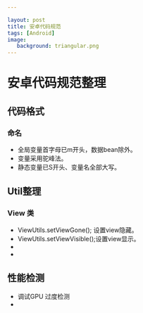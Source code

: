 ```yaml
---

layout: post
title: 安卓代码规范 
tags: [Android]
image: 
   background: triangular.png
---
```



# 安卓代码规范整理
## 代码格式
### 命名
* 全局变量首字母已m开头，数据bean除外。
* 变量采用驼峰法。
* 静态变量已S开头、变量名全部大写。

## Util整理

### View 类
* ViewUtils.setViewGone(); 设置view隐藏。
* ViewUtils.setViewVisible();设置view显示。
*
*

## 性能检测

* 调试GPU 过度检测
*
